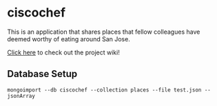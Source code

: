 ciscochef
=========

This is an application that shares places that fellow colleagues have deemed worthy of eating around San Jose.

[Click here](https://github.com/huangsam/ciscochef/wiki) to check
out the project wiki!

## Database Setup

`mongoimport --db ciscochef --collection places --file test.json --jsonArray`
